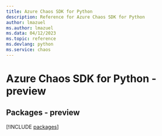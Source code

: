 ```yaml
---
title: Azure Chaos SDK for Python
description: Reference for Azure Chaos SDK for Python
author: lmazuel
ms.author: lmazuel
ms.data: 04/12/2023
ms.topic: reference
ms.devlang: python
ms.service: chaos
---
```

# Azure Chaos SDK for Python - preview
## Packages - preview
[!INCLUDE [packages](chaos-index.md)]